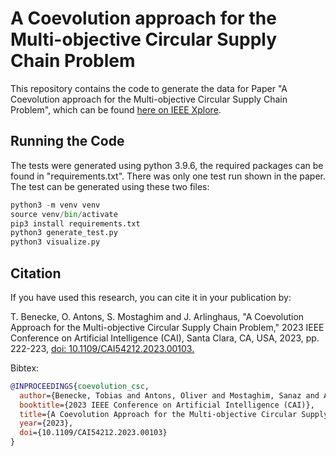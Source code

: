 # A Coevolution approach for the Multi-objective Circular Supply Chain Problem

This repository contains the code to generate the data for Paper "A Coevolution approach for the Multi-objective Circular Supply Chain Problem", which can be found [here on IEEE Xplore](https://ieeexplore.ieee.org/document/10195126).

## Running the Code

The tests were generated using python 3.9.6, the required packages can be found in "requirements.txt".
There was only one test run shown in the paper. The test can be generated using these two files:

```python
python3 -m venv venv
source venv/bin/activate
pip3 install requirements.txt
python3 generate_test.py
python3 visualize.py
```

## Citation

If you have used this research, you can cite it in your publication by:

T. Benecke, O. Antons, S. Mostaghim and J. Arlinghaus, "A Coevolution Approach for the Multi-objective Circular Supply Chain Problem," 2023 IEEE Conference on Artificial Intelligence (CAI), Santa Clara, CA, USA, 2023, pp. 222-223, [doi: 10.1109/CAI54212.2023.00103.](https://ieeexplore.ieee.org/document/10195126)

Bibtex:
```bibtex
@INPROCEEDINGS{coevolution_csc,
  author={Benecke, Tobias and Antons, Oliver and Mostaghim, Sanaz and Arlinghaus, Julia},
  booktitle={2023 IEEE Conference on Artificial Intelligence (CAI)}, 
  title={A Coevolution Approach for the Multi-objective Circular Supply Chain Problem}, 
  year={2023},
  doi={10.1109/CAI54212.2023.00103}
}
```

